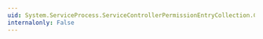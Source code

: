 ```yaml
---
uid: System.ServiceProcess.ServiceControllerPermissionEntryCollection.Contains(System.ServiceProcess.ServiceControllerPermissionEntry)
internalonly: False
---
```

